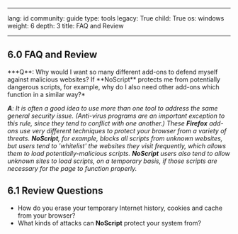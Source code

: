 

---

lang: id
community: guide
type: tools
legacy: True
child: True
os: windows
weight: 6
depth: 3
title: FAQ and Review

---

<a name="6.0"></a>
## 6.0 FAQ and Review ##

<div class="background" markdown="1"> 
***Q**: Why would I want so many different add-ons to defend myself against malicious websites? If **NoScript** protects me from potentially dangerous scripts, for example, why do I also need other add-ons which function in a similar way?*

***A**: It is often a good idea to use more than one tool to address the same general security issue. (Anti-virus programs are an important exception to this rule, since they tend to conflict with one another.) These **Firefox** add-ons use very different techniques to protect your browser from a variety of threats. **NoScript**, for example, blocks all scripts from unknown websites, but users tend to 'whitelist' the websites they visit frequently, which allows them to load potentially-malicious scripts. **NoScript** users also tend to allow unknown sites to load scripts, on a temporary basis, if those scripts are necessary for the page to function properly.*

</div>


<a name="6.1"></a>
## 6.1 Review Questions ##

- How do you erase your temporary Internet history, cookies and cache from your browser?
- What kinds of attacks can **NoScript** protect your system from?

